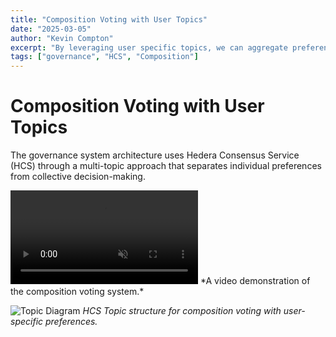 ```yaml
---
title: "Composition Voting with User Topics"
date: "2025-03-05"
author: "Kevin Compton"
excerpt: "By leveraging user specific topics, we can aggregate preferences under the Governance Topic to determine consensus."
tags: ["governance", "HCS", "Composition"]
---
```


# Composition Voting with User Topics

The governance system architecture uses Hedera Consensus Service (HCS) through a multi-topic approach that separates individual preferences from collective decision-making.

<video autoPlay loop muted playsInline>
  <source src="/composition-ui.mp4" type="video/mp4">
  Your browser does not support the video tag.
</video>
*A video demonstration of the composition voting system.* 

![Topic Diagram](/topic-diagram.png)
*HCS Topic structure for composition voting with user-specific preferences.* 

